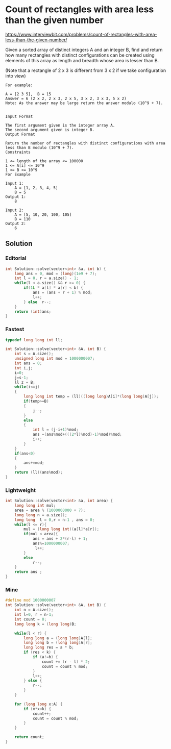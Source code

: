# Count of rectangles with area less than the given number

https://www.interviewbit.com/problems/count-of-rectangles-with-area-less-than-the-given-number/


Given a sorted array of distinct integers A and an integer B, 
find and return how many rectangles with distinct configurations can be 
created using elements of this array as length and breadth whose area 
is lesser than B.

(Note that a rectangle of 2 x 3 is different from 3 x 2 if we take configuration into view)

```
For example:

A = [2 3 5],  B = 15
Answer = 6 (2 x 2, 2 x 3, 2 x 5, 3 x 2, 3 x 3, 5 x 2)
Note: As the answer may be large return the answer modulo (10^9 + 7).


Input Format

The first argument given is the integer array A.
The second argument given is integer B.
Output Format

Return the number of rectangles with distinct configurations with area less than B modulo (10^9 + 7).
Constraints

1 <= length of the array <= 100000
1 <= A[i] <= 10^9 
1 <= B <= 10^9
For Example

Input 1:
    A = [1, 2, 3, 4, 5]
    B = 5
Output 1:
    8

Input 2:
    A = [5, 10, 20, 100, 105]
    B = 110
Output 2:
    6
```

## Solution

### Editorial
```cpp
int Solution::solve(vector<int> &a, int b) {
    long ans = 0, mod = (long)(1e9 + 7);
    int l = 0, r = a.size() - 1;
    while(l < a.size() && r >= 0) {
        if(1L * a[l] * a[r] < b) {
            ans = (ans + r + 1) % mod;
            l++;
        } else  r--;
    }
    return (int)ans;
}

```

### Fastest
```cpp
typedef long long int ll;

int Solution::solve(vector<int> &A, int B) {
    int s = A.size();
    unsigned long int mod = 1000000007;
    int ans = 0;
    int i,j;
    i=0;
    j=s-1;
    ll z = B;
    while(i<=j)
    {
        long long int temp = (ll)((long long)A[i]*(long long)A[j]);
        if(temp>=B)
        {
            j--;
        }
        else
        {
            int l = (j-i+1)%mod;
            ans =(ans%mod+(((2*l)%mod)-1)%mod)%mod;
            i++;
        }
    }
    if(ans<0)
    {
        ans+=mod;
    }
    return (ll)(ans%mod);
}
```

### Lightweight
```cpp
int Solution::solve(vector<int> &a, int area) {
    long long int mul;
    area = area % (1000000000 + 7);
    long long n = a.size();
    long long  l = 0,r = n-1 , ans = 0;
    while(l <= r){
        mul = (long long int)(a[l]*a[r]);
        if(mul < area){
            ans = ans + 2*(r-l) + 1;
            ans%=1000000007;
             l++;
        }
        else
            r--;
    }
    return ans ;
}
```

### Mine
```cpp
#define mod 1000000007
int Solution::solve(vector<int> &A, int B) {
    int n = A.size();
    int l=0, r = n-1;
    int count = 0;
    long long k = (long long)B;

    while(l < r) {
        long long a = (long long)A[l];
        long long b = (long long)A[r];
        long long res = a * b;
        if (res < k) {
            if (a!=b) {
                count += (r - l) * 2;
                count = count % mod;
            }
            l++;
        } else {
            r--;
        }
    }

    for (long long x:A) {
        if (x*x<k) {
            count++;
            count = count % mod;
        }
    }

    return count;
}

```
